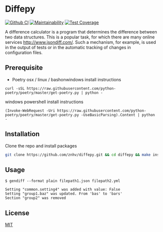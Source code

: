 # Diffepy

[![Github CI](https://github.com/notabu/python-project-lvl2/actions/workflows/ci.yml/badge.svg)](https://github.com/notabu/python-project-lvl2/actions/workflows/ci.yml) [![Maintainability](https://api.codeclimate.com/v1/badges/80babc02ce31b73413bf/maintainability)](https://codeclimate.com/github/notabu/python-project-lvl2/maintainability) [![Test Coverage](https://api.codeclimate.com/v1/badges/80babc02ce31b73413bf/test_coverage)](https://codeclimate.com/github/notabu/python-project-lvl2/test_coverage)


A difference calculator is a program that determines the difference between two data structures. This is a popular task, for which there are many online services http://www.jsondiff.com/. Such a mechanism, for example, is used in the output of tests or in the automatic tracking of changes in configuration files.

## Prerequisite
* Poetry
osx / linux / bashonwindows install instructions
```shell
curl -sSL https://raw.githubusercontent.com/python-poetry/poetry/master/get-poetry.py | python -
```

windows powershell install instructions
```shell
(Invoke-WebRequest -Uri https://raw.githubusercontent.com/python-poetry/poetry/master/get-poetry.py -UseBasicParsing).Content | python -
```

## Installation

Clone the repo and install packages
```sh
git clone https://github.com/znhv/diffepy.git && cd diffepy && make install
```
   
## Usage

```shell
$ gendiff --format plain filepath1.json filepath2.yml

Setting "common.setting4" was added with value: False
Setting "group1.baz" was updated. From 'bas' to 'bars'
Section "group2" was removed
```

## License
[MIT](https://github.com/znhv/differenpy/blob/main/LICENSE)
